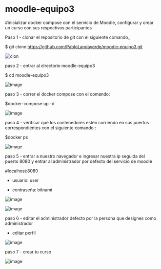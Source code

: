 # moodle-equipo3

#inicializar docker compose con el servicio de Moodle, configurar y crear un curso con sus respectivos participantes


Paso 1 - clonar el repositorio de git con el siguiente comando_

$ git clone https://github.com/PabloLandaverde/moodle-equipo3.git

![clon](https://github.com/PabloLandaverde/moodle-equipo3/assets/115749532/0c67b781-6cf9-4770-be33-b863cba5ac40)


paso 2 - entrar al directorio moodle-equipo3

$ cd moodle-equipo3

![image](https://github.com/PabloLandaverde/moodle-equipo3/assets/115749532/35dcd306-6ef5-438e-909a-ed0be54ff789)


paso 3 - correr el docker compose con el comando:

$docker-compose up -d

![image](https://github.com/PabloLandaverde/moodle-equipo3/assets/115749532/532dbe26-cc3b-45c6-8ee6-978b1996ac06)



paso 4 - verificar que los contenedores esten corriendo en sus puertos correspondientes con el siguiente comando :

$docker ps

![image](https://github.com/PabloLandaverde/moodle-equipo3/assets/115749532/45cd11a2-ba4a-4782-99ae-0720761d5685)

paso 5 - entrar a nuestro navegador e ingresar nuestra ip seguida del puerto 8080 y entrar al administrador por defecto del servicio de moodle

#localhost:8080

- usuario: user

- contraseña: bitnami 

![image](https://github.com/PabloLandaverde/moodle-equipo3/assets/115749532/bb44a658-a30d-478b-8693-936731363ae0)


![image](https://github.com/PabloLandaverde/moodle-equipo3/assets/115749532/513f230f-5f6b-4f3f-8d03-a5475eb59c7a)


paso 6 - editar el administrador defecto por la persona que designes como administrador

- editar perfil 

![image](https://github.com/PabloLandaverde/moodle-equipo3/assets/115749532/a0078f20-b4d9-4eb5-baec-0e01501927e3)

paso 7 - crear tu curso

![image](https://github.com/PabloLandaverde/moodle-equipo3/assets/115749532/abf7016a-08dd-4f45-8dbb-2d782d6e2d8b)













